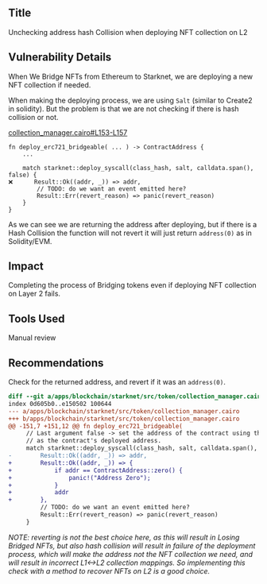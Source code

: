 ## Title
Unchecking address hash Collision when deploying NFT collection on L2

## Vulnerability Details

When We Bridge NFTs from Ethereum to Starknet, we are deploying a new NFT collection if needed.

When making the deploying process, we are using `Salt` (similar to Create2 in solidity). But the problem is that we are not checking if there is hash collision or not.

[collection_manager.cairo#L153-L157](https://github.com/Cyfrin/2024-07-ark-project/blob/main/apps/blockchain/starknet/src/token/collection_manager.cairo#L153-L157)
```cairo
fn deploy_erc721_bridgeable( ... ) -> ContractAddress {
    ...

    match starknet::deploy_syscall(class_hash, salt, calldata.span(), false) {
❌️      Result::Ok((addr, _)) => addr,
        // TODO: do we want an event emitted here?
        Result::Err(revert_reason) => panic(revert_reason)
    }
}
```

As we can see we are returning the address after deploying, but if there is a Hash Collision the function will not revert it will just return `address(0)` as in Solidity/EVM.

## Impact
Completing the process of Bridging tokens even if deploying NFT collection on Layer 2 fails.

## Tools Used
Manual review

## Recommendations
Check for the returned address, and revert if it was an `address(0)`.

```diff
diff --git a/apps/blockchain/starknet/src/token/collection_manager.cairo b/apps/blockchain/starknet/src/token/collection_manager.cairo
index 0d605b0..e150502 100644
--- a/apps/blockchain/starknet/src/token/collection_manager.cairo
+++ b/apps/blockchain/starknet/src/token/collection_manager.cairo
@@ -151,7 +151,12 @@ fn deploy_erc721_bridgeable(
     // Last argument false -> set the address of the contract using this function
     // as the contract's deployed address.
     match starknet::deploy_syscall(class_hash, salt, calldata.span(), false) {
-        Result::Ok((addr, _)) => addr,
+        Result::Ok((addr, _)) => {
+            if addr == ContractAddress::zero() {
+                panic!("Address Zero");
+            }
+            addr
+        },
         // TODO: do we want an event emitted here?
         Result::Err(revert_reason) => panic(revert_reason)
     }
```

_NOTE: reverting is not the best choice here, as this will result in Losing Bridged NFTs, but also hash collision will result in failure of the deployment process, which will make the address not the NFT collection we need, and will result in incorrect L1<->L2 collection mappings. So implementing this check with a method to recover NFTs on L2 is a good choice._

